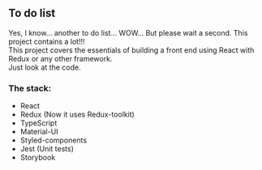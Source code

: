 ## To do list

Yes, I know... another to do list... WOW... But please wait a second. This project contains a lot!!!\
This project covers the essentials of building a front end using React with Redux or any other framework.\
Just look at the code.

### The stack:
* React
* Redux (Now it uses Redux-toolkit)
* TypeScript
* Material-UI
* Styled-components
* Jest (Unit tests)
* Storybook